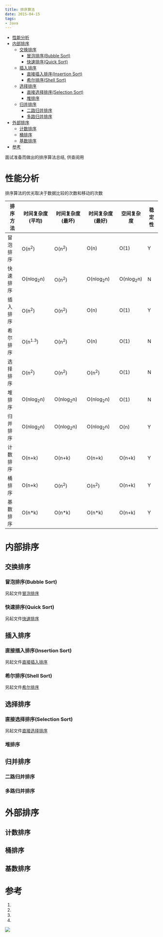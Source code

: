 ```yaml
---
title: 排序算法
date: 2015-04-15
tags:
- Java
---
```

<!-- TOC -->

- [性能分析](#性能分析)
- [内部排序](#内部排序)
    - [交换排序](#交换排序)
        - [冒泡排序(Bubble Sort)](#冒泡排序bubble-sort)
        - [快速排序(Quick Sort)](#快速排序quick-sort)
    - [插入排序](#插入排序)
        - [直接插入排序(Insertion Sort)](#直接插入排序insertion-sort)
        - [希尔排序(Shell Sort)](#希尔排序shell-sort)
    - [选择排序](#选择排序)
        - [直接选择排序(Selection Sort)](#直接选择排序selection-sort)
        - [堆排序](#堆排序)
    - [归并排序](#归并排序)
        - [二路归并排序](#二路归并排序)
        - [多路归并排序](#多路归并排序)
- [外部排序](#外部排序)
    - [计数排序](#计数排序)
    - [桶排序](#桶排序)
    - [基数排序](#基数排序)
- [参考](#参考)

<!-- /TOC -->

面试准备而做出的排序算法总结, 供查阅用
# 性能分析

排序算法的优劣取决于数据比较的次数和移动的次数

| 排序方法 | 时间复杂度(平均)     | 时间复杂度(最坏)     | 时间复杂度(最好)     | 空间复杂度           | 稳定性 |
| -------- | -------------------- | -------------------- | -------------------- | -------------------- | ------ |
| 冒泡排序 | O(n<sup>2</sup>)     | O(n<sup>2</sup>)     | O(n)                 | O(1)                 | Y      |
| 快速排序 | O(nlog<sub>2</sub>n) | O(n<sup>2</sup>)     | O(nlog<sub>2</sub>n) | O(nlog<sub>2</sub>n) | N      |
| 插入排序 | O(n<sup>2</sup>)     | O(n<sup>2</sup>)     | O(n)                 | O(1)                 | Y      |
| 希尔排序 | O(n<sup>1.3</sup>)   | O(n<sup>2</sup>)     | O(n)                 | O(1)                 | N      |
| 选择排序 | O(n<sup>2</sup>)     | O(n<sup>2</sup>)     | O(n<sup>2</sup>)     | O(1)                 | N      |
| 堆排序   | O(nlog<sub>2</sub>n) | O(nlog<sub>2</sub>n) | O(nlog<sub>2</sub>n) | O(1)                 | N      |
| 归并排序 | O(nlog<sub>2</sub>n) | O(nlog<sub>2</sub>n) | O(nlog<sub>2</sub>n) | O(n)                 | Y      |
| 计数排序 | O(n+k)               | O(n+k)               | O(n+k)               | O(n+k)               | Y      |
| 桶排序   | O(n+k)               | O(n<sup>2</sup>)     | O(n<sup>2</sup>)     | O(n+k)               | Y      |
| 基数排序 | O(n*k)               | O(n*k)               | O(n*k)               | O(n+k)               | Y      |
# 内部排序

## 交换排序

### 冒泡排序(Bubble Sort)

另起文件[冒泡排序](./02.BubbleSort.md)

### 快速排序(Quick Sort)

另起文件[快速排序](./03.QuickSort.md)

## 插入排序

### 直接插入排序(Insertion Sort)

另起文件[直接插入排序](./04.InsertionSort.md)

### 希尔排序(Shell Sort)

另起文件[希尔排序](./05.ShellSort.md)

## 选择排序

### 直接选择排序(Selection Sort)

另起文件[直接选择排序](./06.SelectionSort.md)

### 堆排序

## 归并排序

### 二路归并排序

### 多路归并排序

# 外部排序

## 计数排序

## 桶排序

## 基数排序

# 参考

1. [](https://www.cnblogs.com/onepixel/articles/7674659.html)
2. [](http://www.sorting-algorithms.com/)
3. [](http://www.atool.org/sort.php)
4. [](http://tools.jb51.net/aideddesign/paixu_ys)

[![](https://static.segmentfault.com/v-5b1df2a7/global/img/creativecommons-cc.svg)](https://creativecommons.org/licenses/by-nc-nd/4.0/)